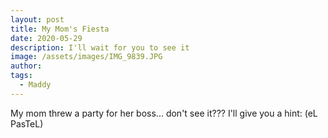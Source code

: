 ```yaml
---
layout: post
title: My Mom's Fiesta
date: 2020-05-29
description: I'll wait for you to see it
image: /assets/images/IMG_9839.JPG
author: 
tags: 
  - Maddy
---
```


My mom threw a party for her boss... don't see it??? I'll give you a hint: (eL PasTeL)
